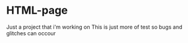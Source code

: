 # HTML-page
Just a project that i'm working on
This is just more of test so bugs and glitches can occour
